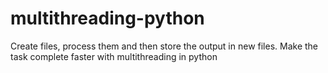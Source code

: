 # multithreading-python
Create files, process them and then store the output in new files. Make the task complete faster with multithreading in python
